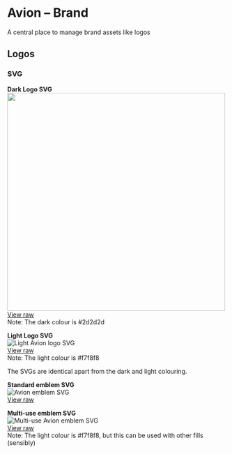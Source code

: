 # Avion – Brand
A central place to manage brand assets like logos

## Logos

### SVG

**Dark Logo SVG**  
<img src="/brand/assets/logo-dark.svg" width="500px">
[View raw](/brand/assets/logo-dark.svg)  
Note: The dark colour is #2d2d2d

**Light Logo SVG**  
![Light Avion logo SVG](/brand/assets/logo-light.svg)  
[View raw](/brand/assets/logo-light.svg)  
Note: The light colour is #f7f8f8

The SVGs are identical apart from the dark and light colouring.

**Standard emblem SVG**  
![Avion emblem SVG](/brand/assets/emblem.svg)  
[View raw](/brand/assets/emblem.svg)  

**Multi-use emblem SVG**  
![Multi-use Avion emblem SVG](/brand/assets/emblem-multi-use.svg)  
[View raw](/brand/assets/emblem-multi-use.svg)  
Note: The light colour is #f7f8f8, but this can be used with other fills (sensibly)

